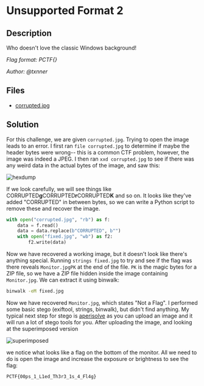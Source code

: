 # Unsupported Format 2

## Description

Who doesn't love the classic Windows background!

*Flag format: PCTF{}*

*Author: @txnner*

## Files

* [corrupted.jpg](files/corrupted.jpg)

## Solution

For this challenge, we are given `corrupted.jpg`. Trying to open the image leads to an error. I first ran `file corrupted.jpg` to determine if maybe the header bytes were wrong-- this is a common CTF problem, however, the image was indeed a JPEG. I then ran `xxd corrupted.jpg` to see if there was any weird data in the actual bytes of the image, and saw this:

![hexdump](https://i.imgur.com/fhOD8gZ.png)

If we look carefully, we will see things like CORRUPTED**g**CORRUPTED**r**CORRUPTED**K** and so on. It looks like they've added "CORRUPTED" in between bytes, so we can write a Python script to remove these and recover the image.

```python
with open("corrupted.jpg", "rb") as f:
    data = f.read()
    data = data.replace(b"CORRUPTED", b"")
    with open("fixed.jpg", "wb") as f2:
        f2.write(data)
```

Now we have recovered a working image, but it doesn't look like there's anything special. Running `strings fixed.jpg` to try and see if the flag was there reveals `Monitor.jpgPK` at the end of the file. `PK` is the magic bytes for a ZIP file, so we have a ZIP file hidden inside the image containing `Monitor.jpg`. We can extract it using binwalk:

```bash
binwalk -eM fixed.jpg
```

Now we have recovered `Monitor.jpg`, which states "Not a Flag". I performed some basic stego (exiftool, strings, binwalk), but didn't find anything. My typical next step for stego is [aperisolve](https://www.aperisolve.com/) as you can upload an image and it will run a lot of stego tools for you. After uploading the image, and looking at the superimposed version

![superimposed](https://i.imgur.com/H76Hjah.png)

we notice what looks like a flag on the bottom of the monitor. All we need to do is open the image and increase the exposure or brightness to see the flag:

`PCTF{00ps_1_L1ed_Th3r3_1s_4_Fl4g}`

